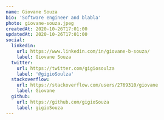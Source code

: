 ```yaml
---
name: Giovane Souza
bio: 'Software engineer and blabla'
photo: giovane-souza.jpeg
createdAt: 2020-10-26T17:01:00
updatedAt: 2020-10-26T17:01:00
social:
  linkedin:
    url: https://www.linkedin.com/in/giovane-b-souza/
    label: Giovane Souza
  twitter:
    url: https://twitter.com/gigiosoulza
    label: '@gigioSoulza'
  stackoverflow:
    url: https://stackoverflow.com/users/2769310/giovane
    label: Giovane
  github:
    url: https://github.com/gigioSouza
    label: gigioSouza
---
```

